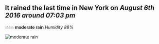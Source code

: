## It rained the last time in New York on *August 6th 2016 around 07:03 pm*
💧💧💧💧💧  **moderate rain** *Humidity 88%*

![moderate rain](http://openweathermap.org/img/w/10d.png)
